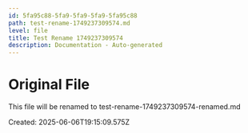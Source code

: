 ```yaml
---
id: 5fa95c88-5fa9-5fa9-5fa9-5fa95c88
path: test-rename-1749237309574.md
level: file
title: Test Rename 1749237309574
description: Documentation - Auto-generated
---
```

# Original File

This file will be renamed to test-rename-1749237309574-renamed.md

Created: 2025-06-06T19:15:09.575Z